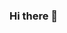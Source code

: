 ### Hi there 👋

<!--
**ShahulHameedweb/ShahulHameedweb** is a ✨ _special_ ✨ repository because its `README.md` (this file) appears on your GitHub profile.
My name is Shahul Hameed and I'm a Full Stack Developer.

Here are some ideas to get you started:

- 🔭 I’m currently working on ...Realiti.io
- 🌱 I’m currently learning ...Python
- 👯 I’m looking to collaborate on ...React
- 🤔 I’m looking for help with ...Google Cloud
- 💬 Ask me about ...I am a professional web app developer with creativity and I have strong focus in finding solution for challenging problems.
- 📫 How to reach me:[My Profile] https://my-resume-eta.vercel.app/

